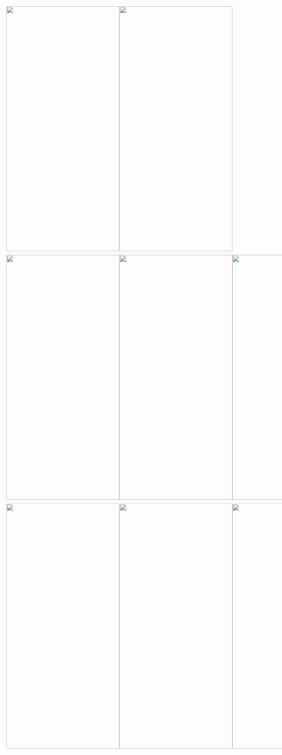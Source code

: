 <!-- First Row -->
<div style="display: flex; justify-content: space-between; margin-bottom: 10px;">
    <img src="https://github.com/quangtran2003/Shop_App/assets/138042622/b30c3e27-6652-442f-b75a-9888639b47b8" width="300" height="650">
    <img src="https://github.com/quangtran2003/Shop_App/assets/138042622/1914008d-600e-4227-8657-3a4d6612afe5" width="300" height="650">
</div>

<!-- Second Row -->
<div style="display: flex; justify-content: space-between; margin-bottom: 10px;">
    <img src="https://github.com/quangtran2003/Shop_App/assets/138042622/5a70ccb9-48a9-4cec-b6e6-a737d36f65eb" width="300" height="650">
    <img src="https://github.com/quangtran2003/Shop_App/assets/138042622/70eb4f5c-4393-4cf3-9244-7890d26df245" width="300" height="650">
    <img src="https://github.com/quangtran2003/Shop_App/assets/138042622/502f390c-8683-43b1-aa45-d8169b705f3e" width="300" height="650">
</div>

<!-- Third Row -->
<div style="display: flex; justify-content: space-between; margin-bottom: 10px;">
    <img src="https://github.com/quangtran2003/Shop_App/assets/138042622/553c5a58-64df-4154-b4c7-a95fc67ebc2f" width="300" height="650">
    <img src="https://github.com/quangtran2003/Shop_App/assets/138042622/24570fa6-ad40-42a5-ae9f-a97067138c4f" width="300" height="650">
    <img src="https://github.com/quangtran2003/Shop_App/assets/138042622/62bf362a-c963-450c-bad0-45e3dc946c6e" width="300" height="650">
</div>
